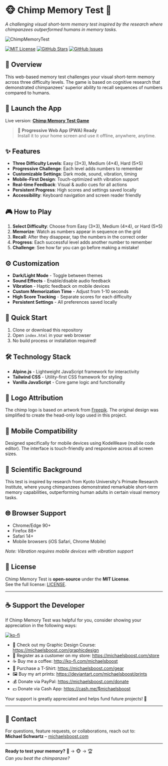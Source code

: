 # 🐵 Chimp Memory Test 🧠

_A challenging visual short-term memory test inspired by the research where chimpanzees outperformed humans in memory tasks._

![ChimpMemoryTest](https://raw.githubusercontent.com/michaelsboost/ChimpMemoryTest/main/imgs/screenshot.jpeg)


[![MIT License](https://img.shields.io/github/license/michaelsboost/ChimpMemoryTest)](LICENSE) [![GitHub Stars](https://img.shields.io/github/stars/michaelsboost/ChimpMemoryTest)](https://github.com/michaelsboost/ChimpMemoryTest/stargazers) [![GitHub Issues](https://img.shields.io/github/issues/michaelsboost/ChimpMemoryTest)](https://github.com/michaelsboost/ChimpMemoryTest/issues)

## 🌟 Overview

This web-based memory test challenges your visual short-term memory across three difficulty levels. The game is based on cognitive research that demonstrated chimpanzees' superior ability to recall sequences of numbers compared to humans.

## 🚀 **Launch the App**
Live version: **[Chimp Memory Test Game](https://michaelsboost.com/ChimpMemoryTest/)**

> 📲 **Progressive Web App (PWA) Ready**  
> Install it to your home screen and use it offline, anywhere, anytime.

## ✨ Features

- **Three Difficulty Levels**: Easy (3×3), Medium (4×4), Hard (5×5)
- **Progressive Challenge**: Each level adds numbers to remember
- **Customizable Settings**: Dark mode, sound, vibration, timing
- **Mobile-First Design**: Touch-optimized with vibration support
- **Real-time Feedback**: Visual & audio cues for all actions
- **Persistent Progress**: High scores and settings saved locally
- **Accessibility**: Keyboard navigation and screen reader friendly

## 🎮 How to Play

1. **Select Difficulty**: Choose from Easy (3×3), Medium (4×4), or Hard (5×5)
2. **Memorize**: Watch as numbers appear in sequence on the grid
3. **Recall**: After they disappear, tap the numbers in the correct order
4. **Progress**: Each successful level adds another number to remember
5. **Challenge**: See how far you can go before making a mistake!

## ⚙️ Customization

- **Dark/Light Mode** - Toggle between themes
- **Sound Effects** - Enable/disable audio feedback
- **Vibration** - Haptic feedback on mobile devices  
- **Custom Memorization Time** - Adjust from 1-10 seconds
- **High Score Tracking** - Separate scores for each difficulty
- **Persistent Settings** - All preferences saved locally 

## 🚀 Quick Start

1. Clone or download this repository
2. Open `index.html` in your web browser
3. No build process or installation required!

## 🛠️ Technology Stack

- **Alpine.js** - Lightweight JavaScript framework for interactivity
- **Tailwind CSS** - Utility-first CSS framework for styling
- **Vanilla JavaScript** - Core game logic and functionality 

## 🎨 Logo Attribution

The chimp logo is based on artwork from [Freepik](https://www.freepik.com/free-vector/cute-monkey-business-holding-stick-cartoon-vector-icon-illustration-animal-business-isolated-flat_238586582.htm). The original design was simplified to create the head-only logo used in this project.

## 📱 Mobile Compatibility

Designed specifically for mobile devices using KodeWeave (mobile code editor). The interface is touch-friendly and responsive across all screen sizes.

## 🧠 Scientific Background

This test is inspired by research from Kyoto University's Primate Research Institute, where young chimpanzees demonstrated remarkable short-term memory capabilities, outperforming human adults in certain visual memory tasks.

## 🌐 Browser Support

- Chrome/Edge 90+
- Firefox 88+
- Safari 14+
- Mobile browsers (iOS Safari, Chrome Mobile)

*Note: Vibration requires mobile devices with vibration support* 

## **📜 License**

Chimp Memory Test is **open-source** under the **MIT License**.  
See the full license: [LICENSE](https://github.com/michaelsboost/ChimpMemoryTest/blob/main/LICENSE).

----------

## **☕ Support the Developer**
If Chimp Memory Test was helpful for you, consider showing your appreciation in the following ways:

[![ko-fi](https://storage.ko-fi.com/cdn/useruploads/d666bcdd-8d38-47d4-b78b-018d4b726d48.png)](https://ko-fi.com/michaelsboost)

- 🎨 Check out my Graphic Design Course: https://michaelsboost.com/graphicdesign  
- 🛒 Register as a customer on my store: https://michaelsboost.com/store  
- ☕ Buy me a coffee: http://ko-fi.com/michaelsboost  
- 👕 Purchase a T-Shirt: https://michaelsboost.com/gear  
- 🖼️ Buy my art prints: https://deviantart.com/michaelsboost/prints 
- 💰 Donate via PayPal: https://michaelsboost.com/donate 
- 💵 Donate via Cash App: https://cash.me/$michaelsboost  

Your support is greatly appreciated and helps fund future projects! 🚀

----------

## **📧 Contact**

For questions, feature requests, or collaborations, reach out to:  
**Michael Schwartz** – [michaelsboost.com](https://michaelsboost.com/)

---

**Ready to test your memory?** 🧠 → 🐵 → 🏆  
*Can you beat the chimpanzee?*